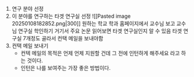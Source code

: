 1. 연구 분야 선정
2. 이 분야를 연구하는 타겟 연구실 선정
	![[Pasted image 20250108182852.png|300]]
		원하는 학교 학과 홈페이지에서 교수님 보고 교수님 연구실 학인하기
		거기서 주요 논문 읽어보면 타겟 연구실인지 알 수 있음
		타겟 연구실 7개정도 골라서 컨택 메일을 보내야함
3. 컨택 메일 보내기
	- 컨텍 메일의 목적은 언제 언제 지원할 건데 그 전에 인턴하게 해주세요 라고 하는 것이다.
	- 인턴은 나를 보여주는 가장 좋은 방법이다.
